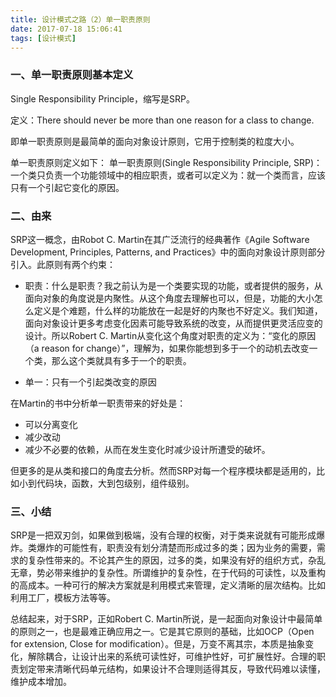 ```yaml
---
title: 设计模式之路（2）单一职责原则
date: 2017-07-18 15:06:41
tags: [设计模式]
---
```


### 一、单一职责原则基本定义
Single Responsibility Principle，缩写是SRP。

定义：There should never be more than one reason for a class to change.

即单一职责原则是最简单的面向对象设计原则，它用于控制类的粒度大小。

单一职责原则定义如下： 单一职责原则(Single Responsibility Principle, SRP)：一个类只负责一个功能领域中的相应职责，或者可以定义为：就一个类而言，应该只有一个引起它变化的原因。

### 二、由来
SRP这一概念，由Robot C. Martin在其广泛流行的经典著作《Agile Software Development, Principles, Patterns, and Practices》中的面向对象设计原则部分引入。此原则有两个约束：

* 职责：什么是职责？我之前认为是一个类要实现的功能，或者提供的服务，从面向对象的角度说是内聚性。从这个角度去理解也可以，但是，功能的大小怎么定义是个难题，什么样的功能放在一起是好的内聚也不好定义。我们知道，面向对象设计更多考虑变化因素可能导致系统的改变，从而提供更灵活应变的设计。所以Robert C. Martin从变化这个角度对职责的定义为：“变化的原因（a reason for change）”，理解为，如果你能想到多于一个的动机去改变一个类，那么这个类就具有多于一个的职责。

* 单一：只有一个引起类改变的原因


在Martin的书中分析单一职责带来的好处是：

* 可以分离变化
* 减少改动
* 减少不必要的依赖，从而在发生变化时减少设计所遭受的破坏。

但更多的是从类和接口的角度去分析。然而SRP对每一个程序模块都是适用的，比如小到代码块，函数，大到包级别，组件级别。

### 三、小结

  SRP是一把双刃剑，如果做到极端，没有合理的权衡，对于类来说就有可能形成爆炸。类爆炸的可能性有，职责没有划分清楚而形成过多的类；因为业务的需要，需求的复杂性带来的。不论其产生的原因，过多的类，如果没有好的组织方式，杂乱无章，势必带来维护的复杂性。所谓维护的复杂性，在于代码的可读性，以及重构的高成本。一种可行的解决方案就是利用模式来管理，定义清晰的层次结构。比如利用工厂，模板方法等等。

总结起来，对于SRP，正如Robert C. Martin所说，是一起面向对象设计中最简单的原则之一，也是最难正确应用之一。它是其它原则的基础，比如OCP（Open for extension, Close for modification）。但是，万变不离其宗，本质是抽象变化，解除耦合，让设计出来的系统可读性好，可维护性好，可扩展性好。合理的职责划定带来清晰代码单元结构，如果设计不合理则适得其反，导致代码难以读懂，维护成本增加。


